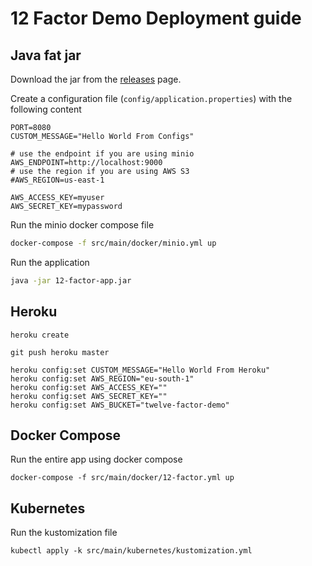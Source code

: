# 12 Factor Demo Deployment guide

## Java fat jar

Download the jar from the [releases](/releases) page.

Create a configuration file (`config/application.properties`) with the following content

```
PORT=8080
CUSTOM_MESSAGE="Hello World From Configs"

# use the endpoint if you are using minio
AWS_ENDPOINT=http://localhost:9000
# use the region if you are using AWS S3
#AWS_REGION=us-east-1

AWS_ACCESS_KEY=myuser
AWS_SECRET_KEY=mypassword
```

Run the minio docker compose file

```bash
docker-compose -f src/main/docker/minio.yml up
```

Run the application

```bash
java -jar 12-factor-app.jar
```

## Heroku

```
heroku create

git push heroku master

heroku config:set CUSTOM_MESSAGE="Hello World From Heroku"
heroku config:set AWS_REGION="eu-south-1"
heroku config:set AWS_ACCESS_KEY=""
heroku config:set AWS_SECRET_KEY=""
heroku config:set AWS_BUCKET="twelve-factor-demo"
```


## Docker Compose

Run the entire app using docker compose

```
docker-compose -f src/main/docker/12-factor.yml up
```

## Kubernetes

Run the kustomization file

```
kubectl apply -k src/main/kubernetes/kustomization.yml
```
